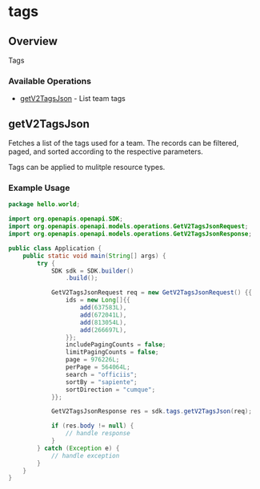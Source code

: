 # tags

## Overview

Tags

### Available Operations

* [getV2TagsJson](#getv2tagsjson) - List team tags

## getV2TagsJson

Fetches a list of the tags used for a team. The records can be filtered, paged, and sorted according to
the respective parameters.

Tags can be applied to mulitple resource types.


### Example Usage

```java
package hello.world;

import org.openapis.openapi.SDK;
import org.openapis.openapi.models.operations.GetV2TagsJsonRequest;
import org.openapis.openapi.models.operations.GetV2TagsJsonResponse;

public class Application {
    public static void main(String[] args) {
        try {
            SDK sdk = SDK.builder()
                .build();

            GetV2TagsJsonRequest req = new GetV2TagsJsonRequest() {{
                ids = new Long[]{{
                    add(637583L),
                    add(672041L),
                    add(813054L),
                    add(266697L),
                }};
                includePagingCounts = false;
                limitPagingCounts = false;
                page = 976226L;
                perPage = 564064L;
                search = "officiis";
                sortBy = "sapiente";
                sortDirection = "cumque";
            }};            

            GetV2TagsJsonResponse res = sdk.tags.getV2TagsJson(req);

            if (res.body != null) {
                // handle response
            }
        } catch (Exception e) {
            // handle exception
        }
    }
}
```
